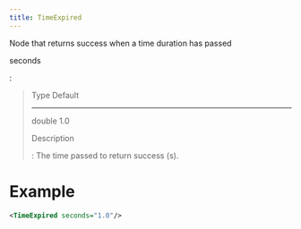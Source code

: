 ```yaml
---
title: TimeExpired
---
```


Node that returns success when a time duration has passed

seconds

:   

>   Type     Default
>   -------- ---------
>   double   1.0
>
> Description
>
> :   The time passed to return success (s).

# Example

``` xml
<TimeExpired seconds="1.0"/>
```
